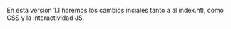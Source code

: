 En esta version 1.1 haremos los cambios inciales tanto a al index.htl, como CSS y la interactividad JS.
